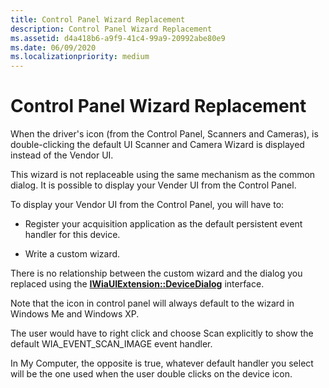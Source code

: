 ```yaml
---
title: Control Panel Wizard Replacement
description: Control Panel Wizard Replacement
ms.assetid: d4a418b6-a9f9-41c4-99a9-20992abe80e9
ms.date: 06/09/2020
ms.localizationpriority: medium
---
```


# Control Panel Wizard Replacement

When the driver's icon (from the Control Panel, Scanners and Cameras), is double-clicking the default UI Scanner and Camera Wizard is displayed instead of the Vendor UI.

This wizard is not replaceable using the same mechanism as the common dialog. It is possible to display your Vender UI from the Control Panel.

To display your Vendor UI from the Control Panel, you will have to:

- Register your acquisition application as the default persistent event handler for this device.

- Write a custom wizard.

There is no relationship between the custom wizard and the dialog you replaced using the [**IWiaUIExtension::DeviceDialog**](/previous-versions/windows/hardware/drivers/ff545069(v=vs.85)) interface.

Note that the icon in control panel will always default to the wizard in Windows Me and Windows XP.

The user would have to right click and choose Scan explicitly to show the default WIA\_EVENT\_SCAN\_IMAGE event handler.

In My Computer, the opposite is true, whatever default handler you select will be the one used when the user double clicks on the device icon.